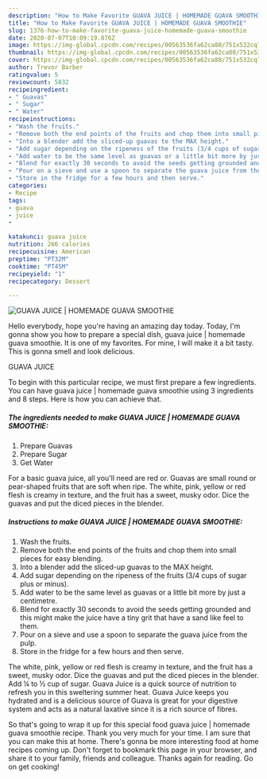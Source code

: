 ```yaml
---
description: "How to Make Favorite GUAVA JUICE | HOMEMADE GUAVA SMOOTHIE"
title: "How to Make Favorite GUAVA JUICE | HOMEMADE GUAVA SMOOTHIE"
slug: 1376-how-to-make-favorite-guava-juice-homemade-guava-smoothie
date: 2020-07-07T10:09:19.876Z
image: https://img-global.cpcdn.com/recipes/00563536fa62ca80/751x532cq70/guava-juice-homemade-guava-smoothie-recipe-main-photo.jpg
thumbnail: https://img-global.cpcdn.com/recipes/00563536fa62ca80/751x532cq70/guava-juice-homemade-guava-smoothie-recipe-main-photo.jpg
cover: https://img-global.cpcdn.com/recipes/00563536fa62ca80/751x532cq70/guava-juice-homemade-guava-smoothie-recipe-main-photo.jpg
author: Trevor Barber
ratingvalue: 5
reviewcount: 5832
recipeingredient:
- " Guavas"
- " Sugar"
- " Water"
recipeinstructions:
- "Wash the fruits."
- "Remove both the end points of the fruits and chop them into small pieces for easy blending."
- "Into a blender add the sliced-up guavas to the MAX height."
- "Add sugar depending on the ripeness of the fruits (3/4 cups of sugar plus or minus)."
- "Add water to be the same level as guavas or a little bit more by just a centimetre."
- "Blend for exactly 30 seconds to avoid the seeds getting grounded and this might make the juice have a tiny grit that have a sand like feel to them."
- "Pour on a sieve and use a spoon to separate the guava juice from the pulp."
- "Store in the fridge for a few hours and then serve."
categories:
- Recipe
tags:
- guava
- juice
- 

katakunci: guava juice  
nutrition: 266 calories
recipecuisine: American
preptime: "PT32M"
cooktime: "PT45M"
recipeyield: "1"
recipecategory: Dessert

---
```



![GUAVA JUICE | HOMEMADE GUAVA SMOOTHIE](https://img-global.cpcdn.com/recipes/00563536fa62ca80/751x532cq70/guava-juice-homemade-guava-smoothie-recipe-main-photo.jpg)

Hello everybody, hope you're having an amazing day today. Today, I'm gonna show you how to prepare a special dish, guava juice | homemade guava smoothie. It is one of my favorites. For mine, I will make it a bit tasty. This is gonna smell and look delicious.

GUAVA JUICE 

To begin with this particular recipe, we must first prepare a few ingredients. You can have guava juice | homemade guava smoothie using 3 ingredients and 8 steps. Here is how you can achieve that.

<!--inarticleads1-->

##### The ingredients needed to make GUAVA JUICE | HOMEMADE GUAVA SMOOTHIE:

1. Prepare  Guavas
1. Prepare  Sugar
1. Get  Water


For a basic guava juice, all you&#39;ll need are red or. Guavas are small round or pear-shaped fruits that are soft when ripe. The white, pink, yellow or red flesh is creamy in texture, and the fruit has a sweet, musky odor. Dice the guavas and put the diced pieces in the blender. 

<!--inarticleads2-->

##### Instructions to make GUAVA JUICE | HOMEMADE GUAVA SMOOTHIE:

1. Wash the fruits.
1. Remove both the end points of the fruits and chop them into small pieces for easy blending.
1. Into a blender add the sliced-up guavas to the MAX height.
1. Add sugar depending on the ripeness of the fruits (3/4 cups of sugar plus or minus).
1. Add water to be the same level as guavas or a little bit more by just a centimetre.
1. Blend for exactly 30 seconds to avoid the seeds getting grounded and this might make the juice have a tiny grit that have a sand like feel to them.
1. Pour on a sieve and use a spoon to separate the guava juice from the pulp.
1. Store in the fridge for a few hours and then serve.


The white, pink, yellow or red flesh is creamy in texture, and the fruit has a sweet, musky odor. Dice the guavas and put the diced pieces in the blender. Add ¼ to ½ cup of sugar. Guava Juice is a quick source of nutrition to refresh you in this sweltering summer heat. Guava Juice keeps you hydrated and is a delicious source of Guava is great for your digestive system and acts as a natural laxative since it is a rich source of fibres. 

So that's going to wrap it up for this special food guava juice | homemade guava smoothie recipe. Thank you very much for your time. I am sure that you can make this at home. There's gonna be more interesting food at home recipes coming up. Don't forget to bookmark this page in your browser, and share it to your family, friends and colleague. Thanks again for reading. Go on get cooking!
